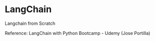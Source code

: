 # LangChain
Langchain from Scratch


Reference:  LangChain with Python Bootcamp - Udemy (Jose Portilla) 
